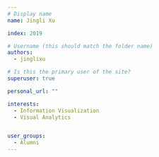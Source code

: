 ```yaml
---
# Display name
name: Jingli Xu

index: 2019

# Username (this should match the folder name)
authors:
  - jinglixu

# Is this the primary user of the site?
superuser: true

personal_url: ""

interests:
  - Information Visualization
  - Visual Analytics


user_groups:
  - Alumni
---
```

